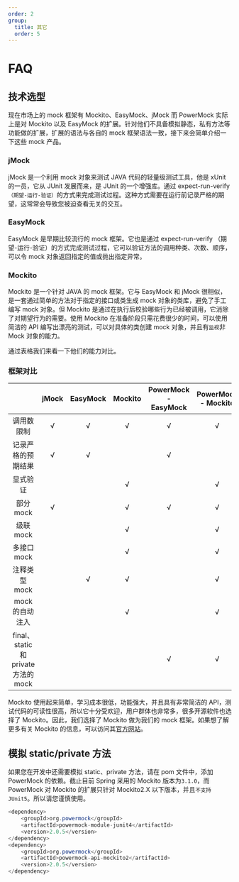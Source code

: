 ```yaml
---
order: 2
group:
  title: 其它
  order: 5
---
```


# FAQ

## 技术选型

现在市场上的 mock 框架有 Mockito、EasyMock、jMock 而 PowerMock 实际上是对 Mockito 以及 EasyMock 的扩展。针对他们不具备模拟静态，私有方法等功能做的扩展，扩展的语法与各自的 mock 框架语法一致，接下来会简单介绍一下这些 mock 产品。

### jMock

jMock 是一个利用 mock 对象来测试 JAVA 代码的轻量级测试工具，他是 xUnit 的一员，它从 JUnit 发展而来，是 JUnit 的一个增强库。通过 expect-run-verify `（期望-运行-验证）`的方式来完成测试过程。这种方式需要在运行前记录严格的期望，这常常会导致您被迫查看无关的交互。

### EasyMock

EasyMock 是早期比较流行的 mock 框架。它也是通过 expect-run-verify （期望-运行-验证）的方式完成测试过程，它可以验证方法的调用种类、次数、顺序，可以令 mock 对象返回指定的值或抛出指定异常。

### Mockito

Mockito 是一个针对 JAVA 的 mock 框架。它与 EasyMock 和 jMock 很相似，是一套通过简单的方法对于指定的接口或类生成 mock 对象的类库，避免了手工编写 mock 对象。但 Mockito 是通过在执行后校验哪些行为已经被调用，它消除了对期望行为的需要。使用 Mockito 在准备阶段只需花费很少的时间，可以使用简洁的 API 编写出漂亮的测试，可以对具体的类创建 mock 对象，并且有`监视`非 Mock 对象的能力。

通过表格我们来看一下他们的能力对比。

### 框架对比

|                                      | jMock | EasyMock | Mockito | PowerMock - EasyMock | PowerMock - Mockito |
| :----------------------------------: | :---: | :------: | :-----: | :------------------: | :-----------------: |
|              调用数限制              |   √   |    √     |    √    |          √           |          √          |
|          记录严格的预期结果          |   √   |    √     |         |          √           |                     |
|               显式验证               |       |          |    √    |                      |          √          |
|              部分 mock               |   √   |          |    √    |          √           |          √          |
|              级联 mock               |       |          |    √    |                      |          √          |
|             多接口 mock              |       |          |    √    |                      |          √          |
|            注释类型 mock             |       |    √     |    √    |                      |          √          |
|           mock 的自动注入            |       |          |    √    |                      |          √          |
| final、static 和 private 方法的 mock |       |          |         |          √           |          √          |

​Mockito 使用起来简单，学习成本很低，功能强大，并且具有非常简洁的 API，测试代码的可读性很高，所以它十分受欢迎，用户群体也非常多，很多开源软件也选择了 Mockito。因此，我们选择了 Mockito 做为我们的 mock 框架。如果想了解更多有关 Mockito 的信息，可以访问其[官方网站](https://site.mockito.org/)。

## 模拟 static/private 方法

如果您在开发中还需要模拟 static、private 方法，请在 pom 文件中，添加 PowerMock 的依赖。截止目前 Spring 采用的 Mockito 版本为`3.1.0`，而 PowerMock 对 Mockito 的扩展只针对 Mockito2.X 以下版本，并且`不支持JUnit5`。所以请您谨慎使用。

```java
<dependency>
	<groupId>org.powermock</groupId>
	<artifactId>powermock-module-junit4</artifactId>
	<version>2.0.5</version>
</dependency>
<dependency>
	<groupId>org.powermock</groupId>
	<artifactId>powermock-api-mockito2</artifactId>
	<version>2.0.5</version>
</dependency>
```
